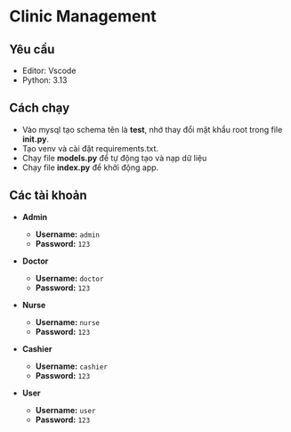 # Clinic Management

## Yêu cầu
- Editor: Vscode
- Python: 3.13
## Cách chạy
- Vào mysql tạo schema tên là **test**, nhớ thay đổi mật khẩu root trong file **__init__.py**.
- Tạo venv và cài đặt requirements.txt.
- Chạy file **models.py** để tự động tạo và nạp dữ liệu
- Chạy file **index.py** để khởi động app.

## Các tài khoản

- **Admin**  
  - **Username:** `admin`  
  - **Password:** `123`

- **Doctor**  
  - **Username:** `doctor`  
  - **Password:** `123`

- **Nurse**  
  - **Username:** `nurse`  
  - **Password:** `123`

- **Cashier**  
  - **Username:** `cashier`  
  - **Password:** `123`

- **User**  
  - **Username:** `user`  
  - **Password:** `123`
